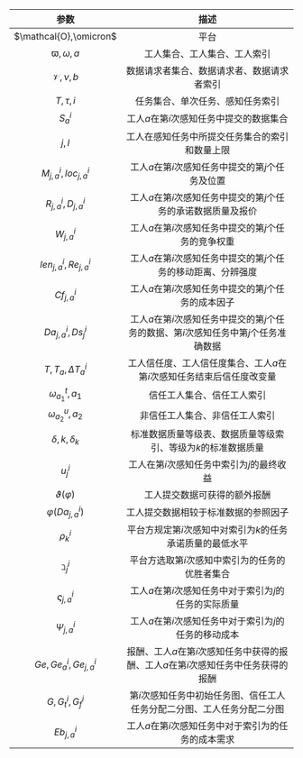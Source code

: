 | 参数 | 描述 |
|:---:|:---:|
|$\mathcal{O},\omicron$ | 平台 |
|$\varpi,\omega,a$|工人集合、工人集合、工人索引|
|$\mathcal{V},\nu,b$|数据请求者集合、数据请求者、数据请求者索引|
|$T,\tau,i$|任务集合、单次任务、感知任务索引|
|$S^i_{a}$|工人$a$在第$i$次感知任务中提交的数据集合|
|$j,l$|工人在感知任务中所提交任务集合的索引和数量上限|
|$M^i_{j,a},loc^i_{j,a}$|工人$a$在第$i$次感知任务中提交的第$j$个任务及位置|
|$R^i_{j,a},D^i_{j,a}$|工人$a$在第$i$次感知任务中提交的第$j$个任务的承诺数据质量及报价|
|$W^i_{j,a}$|工人$a$在第$i$次感知任务中提交的第$j$个任务的竞争权重|
|$len^i_{j,a},Re^i_{j,a}$|工人$a$在第$i$次感知任务中提交的第$j$个任务的移动距离、分辨强度|
|$Cf^i_{j,a}$|工人$a$在第$i$次感知任务中提交的第$j$个任务的成本因子|
|$Da^i_{j,a},Ds^i_j$|工人$a$在第$i$次感知任务中提交的第$j$个任务的数据、第$i$次感知任务中第$j$个任务准确数据|
|$T,T_a,\Delta T^i_a$|工人信任度、工人信任度集合、工人$a$在第$i$次感知任务结束后信任度改变量|
|$\omega^t_{a_1},a_1$|信任工人集合、信任工人索引|
|$\omega^u_{a_2},a_2$|非信任工人集合、非信任工人索引|
|$\delta,k,\delta_k$|标准数据质量等级表、数据质量等级索引、等级为$k$的标准数据质量|
|$u^i_j$|工人在第$i$次感知任务中索引为$j$的最终收益|
|$\vartheta(\varphi)$|工人提交数据可获得的额外报酬|
|$\varphi(Da^i_{j,a})$|工人提交数据相较于标准数据的参照因子|
|$\rho^i_k$|平台方规定第$i$次感知中对索引为$k$的任务承诺质量的最低水平|
|$\beth^i_j$|平台方选取第$i$次感知中索引为的任务的优胜者集合|
|$\varsigma^i_{j,a}$|工人$a$在第$i$次感知任务中对于索引为$j$的任务的实际质量|
|$\Psi^i_{j,a}$|工人$a$在第$i$次感知任务中对于索引为$j$的任务的移动成本|
|$Ge,Ge^i_a,Ge^i_{j,a}$|报酬、工人$a$在第$i$次感知任务中获得的报酬、工人$a$在第$i$次感知任务中任务获得的报酬|
|$G,G^i_t,G^i_f$|第$i$次感知任务中初始任务图、信任工人任务分配二分图、工人任务分配二分图|
|$Eb^i_{j,a}$|工人$a$在第$i$次感知任务中对于索引为的任务的成本需求|